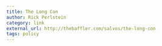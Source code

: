 ```yaml
---
title: The Long Con
author: Rick Perlstein
category: link
external_url: http://thebaffler.com/salvos/the-long-con
tags: policy
---
```

